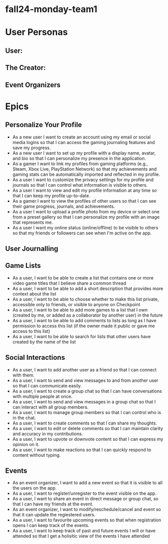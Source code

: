 # fall24-monday-team1

# User Personas

## User:

## The Creator:

## Event Organizers


# Epics

## Personalize Your Profile

- As a new user I want to create an account using my email or social media logins so that I can access the gaming journaling features and save my progress.
- As a new user I want to set up my profile with a display name, avatar, and bio so that I can personalize my presence in the application.
- As a gamer I want to link my profiles from gaming platforms (e.g., Steam, Xbox Live, PlayStation Network) so that my achievements and gaming stats can be automatically imported and reflected in my profile.
- As a user I want to customize the privacy settings for my profile and journals so that I can control what information is visible to others.
- As a user I want to view and edit my profile information at any time so that I can keep my profile up-to-date.
- As a gamer I want to view the profiles of other users so that I can see their game progress, journals, and achievements.
- As a user I want to upload a profile photo from my device or select one from a preset gallery so that I can personalize my profile with an image that represents me.
- As a user I want my online status (online/offline) to be visible to others so that my friends or followers can see when I'm active on the app.

## User Journalling

## Game Lists

- As a user, I want to be able to create a list that contains one or more video game titles that I believe share a common thread
- As a user, I want to be able to add a short description that provides more context about the list
- As a user, I want to be able to choose whether to make this list private, accessible only to friends, or visible to anyone on Checkpoint
- As a user, I want to be able to add more games to a list that I own (created by me, or added as a collaborator by another user) in the future
- As a user, I want to be able to add comments to lists as long as I have permission to access this list (if the owner made it public or gave me access to this list)
- As a user, I want to be able to search for lists that other users have created by the name of the list



## Social Interactions

- As a user, I want to add another user as a friend so that I can connect with them.
- As a user, I want to send and view messages to and from another user so that I can communicate easily.
- As a user, I want to create a group chat so that I can have conversations with multiple people at once.
- As a user, I want to send and view messages in a group chat so that I can interact with all group members.
- As a user, I want to manage group members so that I can control who is in the chat.
- As a user, I want to create comments so that I can share my thoughts.
- As a user, I want to edit or delete comments so that I can maintain clarity and accuracy in my contributions.
- As a user, I want to upvote or downvote content so that I can express my opinion on it.
- As a user, I want to make reactions so that I can quickly respond to content without typing.
## Events

- As an event organizer, I want to add a new event so that it is visible to all the users on the app.
- As a user, I want to register/unregister to the event visible on the app.
- As a user, I want to share an event in direct message or group chat, so that I can have my friends at the event.
- As an event organizer, I want to modify/reschedule/cancel and event so that it can update the regiestered users.
- As a user, I want to favourite upcoming events so that when registration opens I can keep track of the events.
- As a user, I want to keep track of past and future events I will or have attended so that I get a holisitic view of the events I have attended
